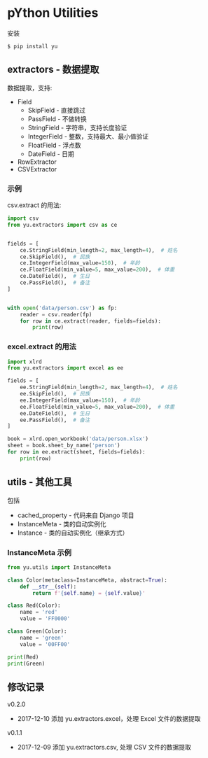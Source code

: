 # pYthon Utilities

安装

```
$ pip install yu
```

## extractors - 数据提取

数据提取，支持:

* Field
  * SkipField - 直接跳过
  * PassField - 不做转换
  * StringField - 字符串，支持长度验证
  * IntegerField - 整数，支持最大、最小值验证
  * FloatField - 浮点数
  * DateField - 日期
* RowExtractor
* CSVExtractor

### 示例

csv.extract 的用法:

```python
import csv
from yu.extractors import csv as ce


fields = [
    ce.StringField(min_length=2, max_length=4),  # 姓名
    ce.SkipField(),  # 民族
    ce.IntegerField(max_value=150),  # 年龄
    ce.FloatField(min_value=5, max_value=200),  # 体重
    ce.DateField(),  # 生日
    ce.PassField(),  # 备注
]


with open('data/person.csv') as fp:
    reader = csv.reader(fp)
    for row in ce.extract(reader, fields=fields):
        print(row)
```

### excel.extract 的用法

```python
import xlrd
from yu.extractors import excel as ee

fields = [
    ee.StringField(min_length=2, max_length=4),  # 姓名
    ee.SkipField(),  # 民族
    ee.IntegerField(max_value=150),  # 年龄
    ee.FloatField(min_value=5, max_value=200),  # 体重
    ee.DateField(),  # 生日
    ee.PassField(),  # 备注
]

book = xlrd.open_workbook('data/person.xlsx')
sheet = book.sheet_by_name('person')
for row in ee.extract(sheet, fields=fields):
    print(row)
```

## utils - 其他工具

包括

* cached_property - 代码来自 Django 项目
* InstanceMeta - 类的自动实例化
* Instance - 类的自动实例化（继承方式）

### InstanceMeta 示例

```python
from yu.utils import InstanceMeta

class Color(metaclass=InstanceMeta, abstract=True):
    def __str__(self):
        return f'{self.name} = {self.value}'

class Red(Color):
    name = 'red'
    value = 'FF0000'

class Green(Color):
    name = 'green'
    value = '00FF00'

print(Red)
print(Green)
```

## 修改记录

v0.2.0

* 2017-12-10 添加 yu.extractors.excel，处理 Excel 文件的数据提取

v0.1.1

* 2017-12-09 添加 yu.extractors.csv, 处理 CSV 文件的数据提取
